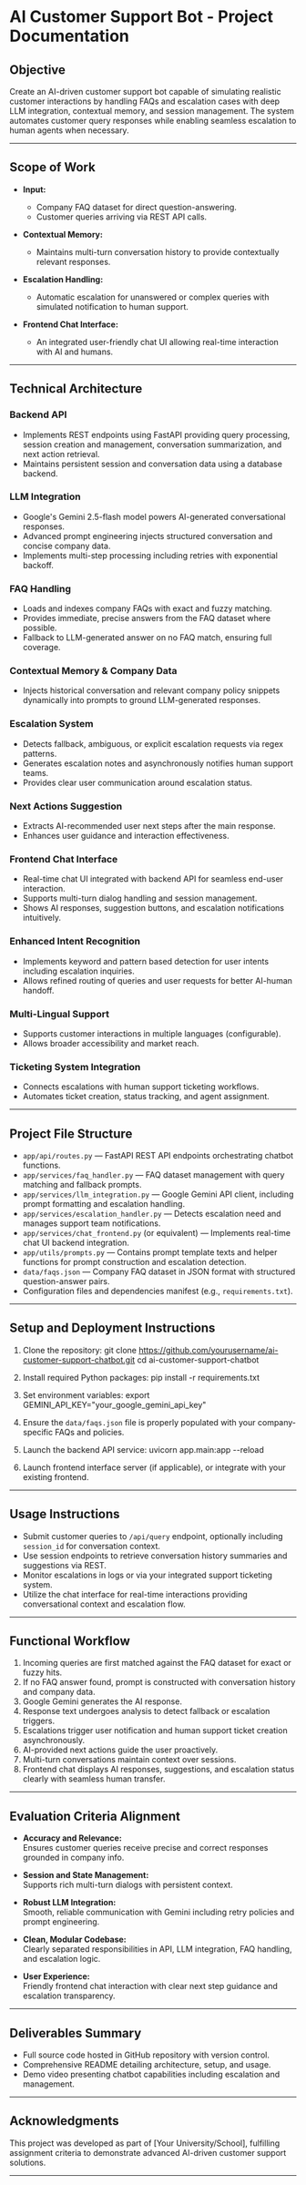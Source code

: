 # AI Customer Support Bot - Project Documentation

## Objective

Create an AI-driven customer support bot capable of simulating realistic customer interactions by handling FAQs and escalation cases with deep LLM integration, contextual memory, and session management. The system automates customer query responses while enabling seamless escalation to human agents when necessary.

---

## Scope of Work

- **Input:**  
  - Company FAQ dataset for direct question-answering.  
  - Customer queries arriving via REST API calls.

- **Contextual Memory:**  
  - Maintains multi-turn conversation history to provide contextually relevant responses.

- **Escalation Handling:**  
  - Automatic escalation for unanswered or complex queries with simulated notification to human support.

- **Frontend Chat Interface:**  
  - An integrated user-friendly chat UI allowing real-time interaction with AI and humans.

---

## Technical Architecture

### Backend API

- Implements REST endpoints using FastAPI providing query processing, session creation and management, conversation summarization, and next action retrieval.
- Maintains persistent session and conversation data using a database backend.

### LLM Integration

- Google's Gemini 2.5-flash model powers AI-generated conversational responses.
- Advanced prompt engineering injects structured conversation and concise company data.
- Implements multi-step processing including retries with exponential backoff.

### FAQ Handling

- Loads and indexes company FAQs with exact and fuzzy matching.
- Provides immediate, precise answers from the FAQ dataset where possible.
- Fallback to LLM-generated answer on no FAQ match, ensuring full coverage.

### Contextual Memory & Company Data

- Injects historical conversation and relevant company policy snippets dynamically into prompts to ground LLM-generated responses.

### Escalation System

- Detects fallback, ambiguous, or explicit escalation requests via regex patterns.
- Generates escalation notes and asynchronously notifies human support teams.
- Provides clear user communication around escalation status.

### Next Actions Suggestion

- Extracts AI-recommended user next steps after the main response.
- Enhances user guidance and interaction effectiveness.

### Frontend Chat Interface

- Real-time chat UI integrated with backend API for seamless end-user interaction.
- Supports multi-turn dialog handling and session management.
- Shows AI responses, suggestion buttons, and escalation notifications intuitively.

### Enhanced Intent Recognition

- Implements keyword and pattern based detection for user intents including escalation inquiries.
- Allows refined routing of queries and user requests for better AI-human handoff.

### Multi-Lingual Support

- Supports customer interactions in multiple languages (configurable).
- Allows broader accessibility and market reach.

### Ticketing System Integration

- Connects escalations with human support ticketing workflows.
- Automates ticket creation, status tracking, and agent assignment.

---

## Project File Structure

- `app/api/routes.py` — FastAPI REST API endpoints orchestrating chatbot functions.
- `app/services/faq_handler.py` — FAQ dataset management with query matching and fallback prompts.
- `app/services/llm_integration.py` — Google Gemini API client, including prompt formatting and escalation handling.
- `app/services/escalation_handler.py` — Detects escalation need and manages support team notifications.
- `app/services/chat_frontend.py` (or equivalent) — Implements real-time chat UI backend integration.
- `app/utils/prompts.py` — Contains prompt template texts and helper functions for prompt construction and escalation detection.
- `data/faqs.json` — Company FAQ dataset in JSON format with structured question-answer pairs.
- Configuration files and dependencies manifest (e.g., `requirements.txt`).

---

## Setup and Deployment Instructions

1. Clone the repository:
git clone https://github.com/yourusername/ai-customer-support-chatbot.git
cd ai-customer-support-chatbot


2. Install required Python packages:
pip install -r requirements.txt


3. Set environment variables:
export GEMINI_API_KEY="your_google_gemini_api_key"


4. Ensure the `data/faqs.json` file is properly populated with your company-specific FAQs and policies.

5. Launch the backend API service:
uvicorn app.main:app --reload


6. Launch frontend interface server (if applicable), or integrate with your existing frontend.

---

## Usage Instructions

- Submit customer queries to `/api/query` endpoint, optionally including `session_id` for conversation context.
- Use session endpoints to retrieve conversation history summaries and suggestions via REST.
- Monitor escalations in logs or via your integrated support ticketing system.
- Utilize the chat interface for real-time interactions providing conversational context and escalation flow.

---

## Functional Workflow

1. Incoming queries are first matched against the FAQ dataset for exact or fuzzy hits.
2. If no FAQ answer found, prompt is constructed with conversation history and company data.
3. Google Gemini generates the AI response.
4. Response text undergoes analysis to detect fallback or escalation triggers.
5. Escalations trigger user notification and human support ticket creation asynchronously.
6. AI-provided next actions guide the user proactively.
7. Multi-turn conversations maintain context over sessions.
8. Frontend chat displays AI responses, suggestions, and escalation status clearly with seamless human transfer.

---

## Evaluation Criteria Alignment

- **Accuracy and Relevance:**  
  Ensures customer queries receive precise and correct responses grounded in company info.

- **Session and State Management:**  
  Supports rich multi-turn dialogs with persistent context.

- **Robust LLM Integration:**  
  Smooth, reliable communication with Gemini including retry policies and prompt engineering.

- **Clean, Modular Codebase:**  
  Clearly separated responsibilities in API, LLM integration, FAQ handling, and escalation logic.

- **User Experience:**  
  Friendly frontend chat interaction with clear next step guidance and escalation transparency.

---

## Deliverables Summary

- Full source code hosted in GitHub repository with version control.
- Comprehensive README detailing architecture, setup, and usage.
- Demo video presenting chatbot capabilities including escalation and management.

---

## Acknowledgments

This project was developed as part of [Your University/School], fulfilling assignment criteria to demonstrate advanced AI-driven customer support solutions.

---






